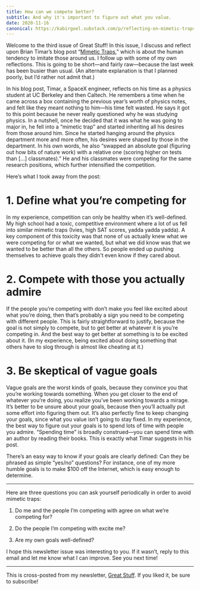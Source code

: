 ```yaml
---
title: How can we compete better?
subtitle: And why it's important to figure out what you value.
date: 2020-11-16
canonical: https://kabirgoel.substack.com/p/reflecting-on-mimetic-traps
---
```


Welcome to the third issue of Great Stuff! In this issue, I discuss and reflect upon Brian Timar’s blog post “[Mimetic Traps](https://www.briantimar.com/notes/mimetic/mimetic/),” which is about the human tendency to imitate those around us. I follow up with some of my own reflections. This is going to be short—and fairly raw—because the last week has been busier than usual. (An alternate explanation is that I planned poorly, but I’d rather not admit that.)

In his blog post, Timar, a SpaceX engineer, reflects on his time as a physics student at UC Berkeley and then Caltech. He remembers a time when he came across a box containing the previous year’s worth of physics notes, and felt like they meant nothing to him—his time felt wasted. He says it got to this point because he never really questioned why he was studying physics. In a nutshell, once he decided that it was what he was going to major in, he fell into a “mimetic trap” and started inheriting all his desires from those around him. Since he started hanging around the physics department more and more often, his desires were shaped by those in the department. In his own words, he also “swapped an absolute goal (figuring out how bits of nature work) with a relative one (scoring higher on tests than […] classmates).” He and his classmates were competing for the same research positions, which further intensified the competition.

Here’s what I took away from the post:

# 1. Define what you’re competing for

In my experience, competition can only be healthy when it’s well-defined. My high school had a toxic, competitive environment where a lot of us fell into similar mimetic traps (Ivies, high SAT scores, yadda yadda yadda). A key component of this toxicity was that none of us actually knew what we were competing for or what we wanted, but what we did know was that we wanted to be better than all the others. So people ended up pushing themselves to achieve goals they didn't even know if they cared about.

# 2. Compete with those you actually admire

If the people you’re competing with don’t make you feel like excited about what you’re doing, then that’s probably a sign you need to be competing with different people. This is fairly straightforward to justify, because the goal is not simply to compete, but to get better at whatever it is you’re competing in. And the best way to get better at something is to be excited about it. (In my experience, being excited about doing something that others have to slog through is almost like cheating at it.)

# 3. Be skeptical of vague goals

Vague goals are the worst kinds of goals, because they convince you that you’re working towards something. When you get closer to the end of whatever you’re doing, you realize you’ve been working towards a mirage. It’s better to be unsure about your goals, because then you’ll actually put some effort into figuring them out. It’s also perfectly fine to keep changing your goals, since what you value isn’t going to stay fixed. In my experience, the best way to figure out your goals is to spend lots of time with people you admire. “Spending time” is broadly construed—you can spend time with an author by reading their books. This is exactly what Timar suggests in his post.

There’s an easy way to know if your goals are clearly defined: Can they be phrased as simple “yes/no” questions? For instance, one of my more humble goals is to make \$100 off the Internet, which is easy enough to determine.

---

Here are three questions you can ask yourself periodically in order to avoid mimetic traps:

1. Do me and the people I’m competing with agree on what we’re competing for?

2. Do the people I’m competing with excite me?

3. Are my own goals well-defined?

I hope this newsletter issue was interesting to you. If it wasn’t, reply to this email and let me know what I can improve. See you next time!

---

This is cross-posted from my newsletter, [Great Stuff](https://kabirgoel.substack.com). If you liked it, be sure to subscribe!
